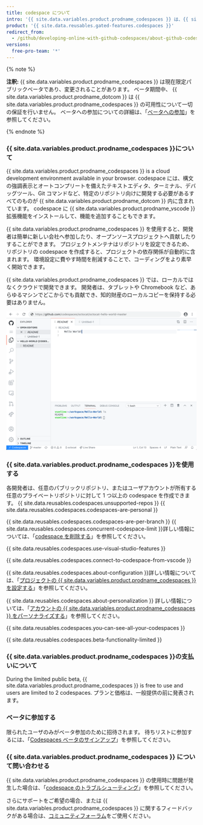 ```yaml
---
title: codespace について
intro: '{{ site.data.variables.product.prodname_codespaces }} は、{{ site.data.variables.product.prodname_dotcom }} がホストし、{{ site.data.variables.product.prodname_vscode }} が提供するオンライン開発環境で、完全にクラウド上で開発を行うことができます。'
product: '{{ site.data.reusables.gated-features.codespaces }}'
redirect_from:
  - /github/developing-online-with-github-codespaces/about-github-codespaces
versions:
  free-pro-team: '*'
---
```


{% note %}

**注釈:** {{ site.data.variables.product.prodname_codespaces }} は現在限定パブリックベータであり、変更されることがあります。 ベータ期間中、 {{ site.data.variables.product.prodname_dotcom }} は {{ site.data.variables.product.prodname_codespaces }} の可用性について一切の保証を行いません。 ベータへの参加についての詳細は、「[ベータへの参加](/github/developing-online-with-codespaces/about-codespaces#joining-the-beta)」を参照してください。

{% endnote %}

### {{ site.data.variables.product.prodname_codespaces }}について

{{ site.data.variables.product.prodname_codespaces }} is a cloud development environment available in your browser. codespace には、構文の強調表示とオートコンプリートを備えたテキストエディタ、ターミナル、デバッグツール、Git コマンドなど、特定のリポジトリ向けに開発する必要があるすべてのものが {{ site.data.variables.product.prodname_dotcom }} 内に含まれています。 codespace に {{ site.data.variables.product.prodname_vscode }} 拡張機能をインストールして、機能を追加することもできます。

{{ site.data.variables.product.prodname_codespaces }} を使用すると、開発者は簡単に新しい会社へ参加したり、オープンソースプロジェクトへ貢献したりすることができます。 プロジェクトメンテナはリポジトリを設定できるため、リポジトリの codespace を作成すると、プロジェクトの依存関係が自動的に含まれます。 環境設定に費やす時間を削減することで、コーディングをより素早く開始できます。

{{ site.data.variables.product.prodname_codespaces }} では、ローカルではなくクラウドで開発できます。 開発者は、タブレットや Chromebook など、あらゆるマシンでどこからでも貢献でき、知的財産のローカルコピーを保持する必要はありません。

![codespace（オープン）](/assets/images/help/codespaces/codespace-overview.png)

### {{ site.data.variables.product.prodname_codespaces }}を使用する

各開発者は、任意のパブリックリポジトリ、またはユーザアカウントが所有する任意のプライベートリポジトリに対して 1 つ以上の codespace を作成できます。 {{ site.data.reusables.codespaces.unsupported-repos }} {{ site.data.reusables.codespaces.codespaces-are-personal }}

{{ site.data.reusables.codespaces.codespaces-are-per-branch }} {{ site.data.reusables.codespaces.concurrent-codespace-limit }}詳しい情報については、「[codespace を削除する](/github/developing-online-with-codespaces/deleting-a-codespace)」を参照してください。

{{ site.data.reusables.codespaces.use-visual-studio-features }}

{{ site.data.reusables.codespaces.connect-to-codespace-from-vscode }}

{{ site.data.reusables.codespaces.about-configuration }}詳しい情報については、「[プロジェクトの {{ site.data.variables.product.prodname_codespaces }} を設定する](/github/developing-online-with-codespaces/configuring-codespaces-for-your-project)」を参照してください。

{{ site.data.reusables.codespaces.about-personalization }} 詳しい情報については、「[アカウントの {{ site.data.variables.product.prodname_codespaces }} をパーソナライズする](/github/developing-online-with-codespaces/personalizing-codespaces-for-your-account)」を参照してください。

{{ site.data.reusables.codespaces.you-can-see-all-your-codespaces }}

{{ site.data.reusables.codespaces.beta-functionality-limited }}

### {{ site.data.variables.product.prodname_codespaces }}の支払いについて

During the limited public beta, {{ site.data.variables.product.prodname_codespaces }} is free to use and users are limited to 2 codespaces. プランと価格は、一般提供の前に発表されます。

### ベータに参加する

限られたユーザのみがベータ参加のために招待されます。 待ちリストに参加するには、「[Codespaces ベータのサインアップ](https://github.com/features/codespaces/signup)」を参照してください。

### {{ site.data.variables.product.prodname_codespaces }} について問い合わせる

{{ site.data.variables.product.prodname_codespaces }} の使用時に問題が発生した場合は、「[codespace のトラブルシューティング](/github/developing-online-with-codespaces/troubleshooting-your-codespace)」を参照してください。

さらにサポートをご希望の場合、または {{ site.data.variables.product.prodname_codespaces }} に関するフィードバックがある場合は、[コミュニティフォーラム](https://github.community/c/codespaces-beta/45)をご使用ください。
